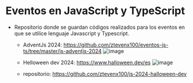 # Eventos en JavaScript y TypeScript
- Repositorio donde se guardan códigos realizados para los eventos en que se utilice lenguaje Javascript y Typescript.

    - AdventJs 2024: https://github.com/ztevenx100/eventos-js-ts/tree/master/js-adventjs-2024
![image](https://github.com/user-attachments/assets/f928362b-1901-49a2-aff4-ec6fea2cfaba)

    - Helloween dev 2024: https://www.halloween.dev/es
![image](https://github.com/user-attachments/assets/0f98fbec-6944-4e95-a274-ff8d99c04b97)

    - repositorio: https://github.com/ztevenx100/js-2024-halloween-dev
